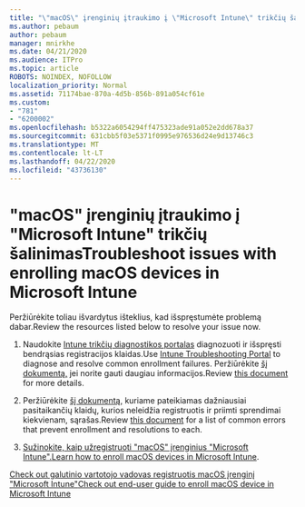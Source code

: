 ```yaml
---
title: "\"macOS\" įrenginių įtraukimo į \"Microsoft Intune\" trikčių šalinimas"
ms.author: pebaum
author: pebaum
manager: mnirkhe
ms.date: 04/21/2020
ms.audience: ITPro
ms.topic: article
ROBOTS: NOINDEX, NOFOLLOW
localization_priority: Normal
ms.assetid: 71174bae-870a-4d5b-856b-891a054cf61e
ms.custom:
- "781"
- "6200002"
ms.openlocfilehash: b5322a6054294ff475323ade91a052e2dd678a37
ms.sourcegitcommit: 631cbb5f03e5371f0995e976536d24e9d13746c3
ms.translationtype: MT
ms.contentlocale: lt-LT
ms.lasthandoff: 04/22/2020
ms.locfileid: "43736130"
---
```

# <a name="troubleshoot-issues-with-enrolling-macos-devices-in-microsoft-intune"></a><span data-ttu-id="ba905-102">"macOS" įrenginių įtraukimo į "Microsoft Intune" trikčių šalinimas</span><span class="sxs-lookup"><span data-stu-id="ba905-102">Troubleshoot issues with enrolling macOS devices in Microsoft Intune</span></span>

<span data-ttu-id="ba905-103">Peržiūrėkite toliau išvardytus išteklius, kad išspręstumėte problemą dabar.</span><span class="sxs-lookup"><span data-stu-id="ba905-103">Review the resources listed below to resolve your issue now.</span></span>
  
1. <span data-ttu-id="ba905-104">Naudokite [Intune trikčių diagnostikos portalas](https://devicemanagement.microsoft.com/#blade/Microsoft_Intune_DeviceSettings/TroubleshootBlade) diagnozuoti ir išspręsti bendrąsias registracijos klaidas.</span><span class="sxs-lookup"><span data-stu-id="ba905-104">Use [Intune Troubleshooting Portal](https://devicemanagement.microsoft.com/#blade/Microsoft_Intune_DeviceSettings/TroubleshootBlade) to diagnose and resolve common enrollment failures.</span></span> <span data-ttu-id="ba905-105">Peržiūrėkite [šį dokumentą,](https://docs.microsoft.com/intune/help-desk-operators) jei norite gauti daugiau informacijos.</span><span class="sxs-lookup"><span data-stu-id="ba905-105">Review [this document](https://docs.microsoft.com/intune/help-desk-operators) for more details.</span></span>

2. <span data-ttu-id="ba905-106">Peržiūrėkite [šį dokumentą,](https://docs.microsoft.com/intune-classic/troubleshoot/troubleshoot-device-enrollment-in-intune) kuriame pateikiamas dažniausiai pasitaikančių klaidų, kurios neleidžia registruotis ir priimti sprendimai kiekvienam, sąrašas.</span><span class="sxs-lookup"><span data-stu-id="ba905-106">Review [this document](https://docs.microsoft.com/intune-classic/troubleshoot/troubleshoot-device-enrollment-in-intune) for a list of common errors that prevent enrollment and resolutions to each.</span></span>

3. <span data-ttu-id="ba905-107">[Sužinokite, kaip užregistruoti "macOS" įrenginius "Microsoft Intune".](https://docs.microsoft.com/intune/macos-enroll)</span><span class="sxs-lookup"><span data-stu-id="ba905-107">[Learn how to enroll macOS devices in Microsoft Intune](https://docs.microsoft.com/intune/macos-enroll).</span></span>

[<span data-ttu-id="ba905-108">Check out galutinio vartotojo vadovas registruotis macOS įrenginį "Microsoft Intune"</span><span class="sxs-lookup"><span data-stu-id="ba905-108">Check out end-user guide to enroll macOS device in Microsoft Intune</span></span>](https://docs.microsoft.com/intune-user-help/enroll-your-device-in-intune-macos-cp)
  